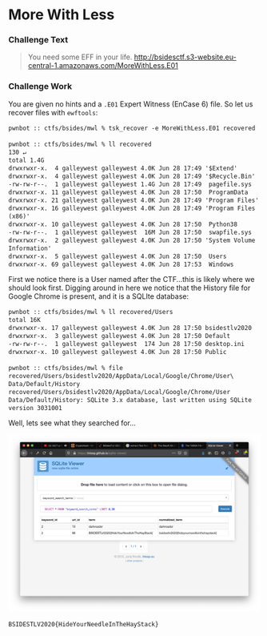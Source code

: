 # More With Less

### Challenge Text

>You need some EFF in your life.
>http://bsidesctf.s3-website.eu-central-1.amazonaws.com/MoreWithLess.E01

### Challenge Work

You are given no hints and a `.E01` Expert Witness (EnCase 6) file. So let us recover files with `ewftools`:

```
pwnbot :: ctfs/bsides/mwl % tsk_recover -e MoreWithLess.E01 recovered

pwnbot :: ctfs/bsides/mwl % ll recovered                                                                                                                130 ↵
total 1.4G
drwxrwxr-x.  4 galleywest galleywest 4.0K Jun 28 17:49 '$Extend'
drwxrwxr-x.  4 galleywest galleywest 4.0K Jun 28 17:49 '$Recycle.Bin'
-rw-rw-r--.  1 galleywest galleywest 1.4G Jun 28 17:49  pagefile.sys
drwxrwxr-x. 11 galleywest galleywest 4.0K Jun 28 17:50  ProgramData
drwxrwxr-x. 21 galleywest galleywest 4.0K Jun 28 17:49 'Program Files'
drwxrwxr-x. 16 galleywest galleywest 4.0K Jun 28 17:49 'Program Files (x86)'
drwxrwxr-x. 10 galleywest galleywest 4.0K Jun 28 17:50  Python38
-rw-rw-r--.  1 galleywest galleywest  16M Jun 28 17:50  swapfile.sys
drwxrwxr-x.  2 galleywest galleywest 4.0K Jun 28 17:50 'System Volume Information'
drwxrwxr-x.  5 galleywest galleywest 4.0K Jun 28 17:50  Users
drwxrwxr-x. 69 galleywest galleywest 4.0K Jun 28 17:53  Windows
```

First we notice there is a User named after the CTF...this is likely where we should look first. Digging around in here we notice that the History file for Google Chrome is present, and it is a SQLIte database:

```
pwnbot :: ctfs/bsides/mwl % ll recovered/Users
total 16K
drwxrwxr-x. 17 galleywest galleywest 4.0K Jun 28 17:50 bsidestlv2020
drwxrwxr-x.  3 galleywest galleywest 4.0K Jun 28 17:50 Default
-rw-rw-r--.  1 galleywest galleywest  174 Jun 28 17:50 desktop.ini
drwxrwxr-x. 10 galleywest galleywest 4.0K Jun 28 17:50 Public

pwnbot :: ctfs/bsides/mwl % file recovered/Users/bsidestlv2020/AppData/Local/Google/Chrome/User\ Data/Default/History
recovered/Users/bsidestlv2020/AppData/Local/Google/Chrome/User Data/Default/History: SQLite 3.x database, last written using SQLite version 3031001
```

Well, lets see what they searched for...

![flag_find.png](flag_find.png 'flag-find.png')

```
BSIDESTLV2020{HideYourNeedleInTheHayStack}
```

